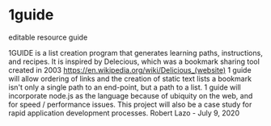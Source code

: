 # 1guide
editable resource guide


1GUIDE is a list creation program  that generates learning paths, instructions, and recipes. It is inspired by Delecious, which was a bookmark sharing tool created in 2003 https://en.wikipedia.org/wiki/Delicious_(website)  1 guide will allow ordering of links  and the creation of static text lists  a bookmark isn't only a single path to an end-point, but a path to a list.  1 guide will incorporate node.js as the language because of ubiquity on the web, and for speed / performance issues.  This project will also be a case study for rapid application development processes.  Robert Lazo - July 9, 2020
